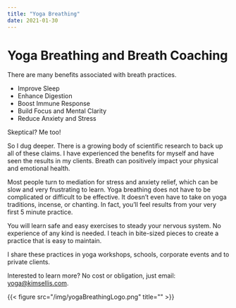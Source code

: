 ```yaml
---
title: "Yoga Breathing"
date: 2021-01-30
---
```


# Yoga Breathing and Breath Coaching

There are many benefits associated with breath practices. 

- Improve Sleep 
- Enhance Digestion
- Boost Immune Response 
- Build Focus and Mental Clarity 
- Reduce Anxiety and Stress  


Skeptical? Me too!

So I dug deeper.  There is a growing body of scientific research to back up all of these claims.  I have experienced the benefits for myself and have seen the results in my clients.  Breath can positively impact your physical and emotional health. 

Most people turn to mediation for stress and anxiety relief, which can be slow and very frustrating to learn.  Yoga breathing does not have to be complicated or difficult to be effective.  It doesn’t even have to take on yoga traditions, incense, or chanting.  In fact, you’ll feel results from your very first 5 minute practice. 

You will learn safe and easy exercises to steady your nervous system.  No experience of any kind is needed. I teach in bite-sized pieces to create a practice that is easy to maintain.

I share these practices in yoga workshops, schools, corporate events and to private clients.

Interested to learn more? No cost or obligation, just email: yoga@kimsellis.com.  

{{< figure src="/img/yogaBreathingLogo.png" title="" >}}
